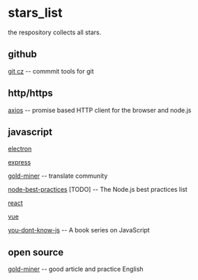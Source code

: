 # stars_list

the respository collects all stars.

## github

[git cz](https://github.com/commitizen/cz-cli) -- commmit tools for git

## http/https

[axios](https://github.com/axios/axios) -- promise based HTTP client for the browser and node.js

## javascript

[electron](https://github.com/electron/electron)

[express](https://github.com/expressjs/express)

[gold-miner](https://github.com/xitu/gold-miner) -- translate community

[node-best-practices](https://github.com/goldbergyoni/nodebestpractices) [TODO] -- The Node.js best practices list

[react](https://github.com/facebook/react)

[vue](https://github.com/vuejs/vue)

[you-dont-know-js](https://github.com/getify/You-Dont-Know-JS) -- A book series on JavaScript

## open source

[gold-miner](https://github.com/xitu/gold-miner) -- good article and practice English
